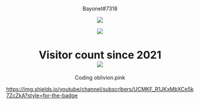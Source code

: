 <p align="center">
    Bayonet#7318
</p>

<p align="center">
  <img src="https://github-readme-stats.vercel.app/api/top-langs/?username=UselessCoderFromIndia&layout=compact&theme=midnight-purple" />
</p>

<p align="center">
  <img src="https://github-readme-stats.vercel.app/api?username=UselessCoderFromIndia&show_icons=true&theme=midnight-purple" />
</p>

<p> 
  <h1 align="center">Visitor count since 2021<br>
  <img src="https://profile-counter.glitch.me/UselessCoderFromIndia/count.svg" />
    </h1>
</p>

<p align="center">
    Coding oblivion.pink

https://img.shields.io/youtube/channel/subscribers/UCMKF_R1JKxMbXCe5k7ZcZkA?style=for-the-badge

